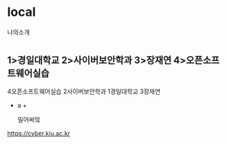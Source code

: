 # local

나의소개
#
1>경일대학교
2>사이버보안학과
3>장재연
4>오픈소프트웨어실습
----

4오픈소프트웨어실습
2사이버보안학과
1경일대학교
3장재연

+ a +

  밀어써엌
  
 https://cyber.kiu.ac.kr

